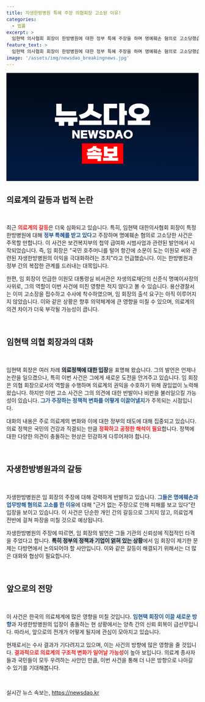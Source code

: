 ```yaml
---
title: 자생한방병원 특혜 주장 의협회장 고소된 이유!
categories:
  - 법률
excerpt: >
  임현택 의사협회 회장이 한방병원에 대한 정부 특혜 주장을 하며 명예훼손 혐의로 고소당했습니다. 경찰 수사가 진행 중인 가운데, 의료계의 뜨거운 이슈가 되고 있습니다. 클릭해서 자세히 알아보세요!
feature_text: >
  임현택 의사협회 회장이 한방병원에 대한 정부 특혜 주장을 하며 명예훼손 혐의로 고소당했습니다. 경찰 수사가 진행 중인 가운데, 의료계의 뜨거운 이슈가 되고 있습니다. 클릭해서 자세히 알아보세요!
image: '/assets/img/newsdao_breakingnews.jpg'
---
```


<p><img src="/assets/img/newsdao_breakingnews.jpg" alt="bookingtag 속보" /></p>

<h2 data-ke-size="size26">의료계의 갈등과 법적 논란</h2>

<p data-ke-size="size16">&nbsp;</p>

<p>최근 <b><span style="color: #ee2323;">의료계의 갈등</span></b>은 더욱 심화되고 있습니다. 특히, 임현택 대한의사협회 회장이 특정 한방병원에 대해 <b><span style="color: #1a5490;">정부 특혜를 받고 있다</span></b>고 주장하며 명예훼손 혐의로 고소당한 사건은 주목할 만합니다. 이 사건은 보건복지부의 첩약 급여화 시범사업과 관련된 발언에서 시작되었습니다. 즉, 임 회장은 "국민 호주머니를 털어 항간에 소문이 도는 이원모 씨와 관련된 자생한방병원의 이익을 극대화하려는 조치"라고 언급했습니다. 이는 한방병원과 정부 간의 복잡한 관계를 드러내는 대목입니다. </p>

<p>한편, 임 회장이 언급한 이원모 대통령실 비서관은 자생의료재단의 신준식 명예이사장의 사위로, 그의 역할이 이번 사건에 미친 영향은 적지 않다고 볼 수 있습니다. 용산경찰서는 이미 고소장을 접수하고 수사에 착수하였으며, 임 회장의 출석 요구는 아직 이루어지지 않았습니다. 이와 같은 상황은 향후 의약체계에 큰 영향을 미칠 수 있으며, 의료계의 의견 차이가 더욱 부각될 가능성이 큽니다.</p>

<p data-ke-size="size16">&nbsp;</p>

<h2 data-ke-size="size26">임현택 의협 회장과의 대화</h2>

<p data-ke-size="size16">&nbsp;</p>

<p>임현택 회장은 여러 차례 <b><span style="background-color: #21538527;">의료정책에 대한 입장</span></b>을 표명해 왔습니다. 그의 발언은 언제나 논란을 일으켰으나, 특히 이번 사건은 그에게 새로운 도전을 안겨주고 있습니다. 임 회장은 의협 회장으로서의 역할을 수행하며 의료계의 권익을 수호하기 위해 끊임없이 노력해왔습니다. 하지만 이번 고소 사건은 그의 의견에 대한 반발이나 비판을 불러일으킬 가능성이 있습니다. <b><span style="color: #1a5490;">그가 주장하는 정책적 변화를 어떻게 이끌어낼지</span></b>가 주목되는 시점입니다. </p>

<p>대화의 내용은 주로 의료계의 변화와 이에 대한 정부의 태도에 대해 집중되고 있습니다. 의료 정책은 국민의 건강과 직결되는 만큼 <b><span style="color: #ee2323;">정확하고 공정한 해석이 필요</span></b>합니다. 정책에 대한 다양한 의견이 충돌하는 현상은 민감하게 다루어져야 합니다. </p>

<p data-ke-size="size16">&nbsp;</p>

<h2 data-ke-size="size26">자생한방병원과의 갈등</h2>

<p data-ke-size="size16">&nbsp;</p>

<p>자생한방병원은 임 회장의 주장에 대해 강력하게 반발하고 있습니다. <b><span style="color: #1a5490;">그들은 명예훼손과 업무방해 혐의로 고소를 한 이유</span></b>에 대해 "근거 없는 주장으로 인해 피해를 보고 있다"란 입장을 보이고 있습니다. 이 사건은 단순한 개인 간의 갈등으로 그치지 않고, 의료업계 전반에 걸쳐 파장을 미칠 것으로 예상됩니다. </p>

<p>자생한방병원의 주장에 따르면, 임 회장의 발언은 그들 기관의 신뢰성에 직접적인 타격을 주었다고 합니다. <b><span style="background-color: #21538527;">특히 정부의 정책과 기업이 얽혀 있는 상황</span></b>에서 임 회장이 제기한 문제는 다방면에서 논의되어야 할 사안입니다. 이와 같은 갈등이 해결되기 위해서는 더 많은 대화와 협상이 필요합니다. </p>

<p data-ke-size="size16">&nbsp;</p>

<h2 data-ke-size="size26">앞으로의 전망</h2>

<p data-ke-size="size16">&nbsp;</p>

<p>이 사건은 한국의 의료체계에 많은 영향을 미칠 것입니다. <b><span style="color: #1a5490;">임현택 회장이 이끌 새로운 방향</span></b>과 자생한방병원의 입장이 충돌하는 현 상황에서는 양측 간의 신뢰 회복이 급선무입니다. 따라서, 앞으로의 전개가 어떻게 될지에 관심이 모아지고 있습니다. </p>

<p>현재로서는 수사 결과가 기다려지고 있으며, 이는 사건의 방향에 많은 영향을 줄 것입니다. <b><span style="color: #ee2323;">결과적으로 의료계의 구조적 변화가 일어날 가능성</span></b>이 높아 보입니다. 의료계 종사자들과 국민들이 모두 우려하는 사안인 만큼, 이번 사건을 통해 더 나은 방향으로 나아갈 수 있기를 기대해봅니다. </p>

<p data-ke-size="size16">&nbsp;</p>
실시간 뉴스 속보는, <a href="https://newsdao.kr" rel="dofollow">https://newsdao.kr</a>


